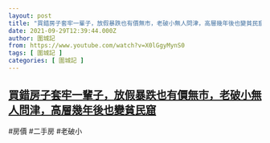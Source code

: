```yaml
---
layout: post
title: "買錯房子套牢一輩子，放假暴跌也有價無市，老破小無人問津，高層幾年後也變貧民窟"
date: 2021-09-29T12:39:44.000Z
author: 圍城記
from: https://www.youtube.com/watch?v=X0lGgyMynS0
tags: [ 圍城記 ]
categories: [ 圍城記 ]
---
```

<!--1632919184000-->
[買錯房子套牢一輩子，放假暴跌也有價無市，老破小無人問津，高層幾年後也變貧民窟](https://www.youtube.com/watch?v=X0lGgyMynS0)
------

<div>
#房價 #二手房 #老破小
</div>
